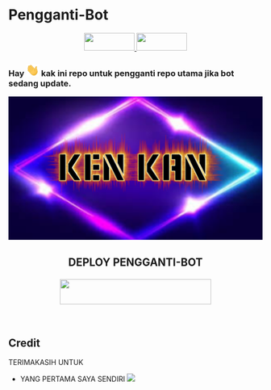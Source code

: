 # Pengganti-Bot

<p align="center">
  <a href="https://github.com/kenkannih/Pengganti-Bot/fork">
    <img src="https://img.shields.io/github/forks/kenkannih/Pengganti-Bot?color=yellow&label=FORK&logo=github&style=plastic"width="100" height="35"> 
  </a>
  <a href="https://github.com/kenkannih/Pengganti-Bot/stars">
    <img src="https://img.shields.io/github/stars/kenkannih/Pengganti-Bot?color=green&label=STARS&logo=github&style=plastic"width="100" height="35">
  </a>
</p>  

<h3>Hay <img src="wave1.gif"widht="25" height="25"> kak ini repo untuk pengganti repo utama jika bot sedang update.</h3>

<p align="center"><img src="Tak berjudul191_20210708144555.png"/></p>

## <p align="center">DEPLOY PENGGANTI-BOT</p>


<p align="center"><a href="https://heroku.com/deploy?template=https://github.com/kenkannih/Pengganti-Bot"> <img src="https://img.shields.io/badge/BUAT DI-HEROKU-blue?style=plastic&logo=heroku&logoColor=yellow"width="300" height="50" /></a></p>

<br>
</p>


## Credit
TERIMAKASIH UNTUK


*   YANG PERTAMA SAYA SENDIRI <a href="https://github.com/kenkannih/kenkannih"><img src="https://img.shields.io/badge/KEN-KAN-blue?style=plastic&logo=github&logoColor=yellow"/></a>
